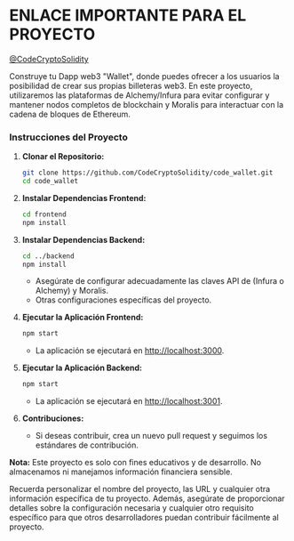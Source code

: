 # ENLACE IMPORTANTE PARA EL PROYECTO

[@CodeCryptoSolidity](https://github.com/CodeCryptoSolidity)

Construye tu Dapp web3 "Wallet", donde puedes ofrecer a los usuarios la
posibilidad de crear sus propias billeteras web3. En este proyecto, utilizaremos
las plataformas de Alchemy/Infura para evitar configurar y mantener nodos
completos de blockchain y Moralis para interactuar con la cadena de bloques de
Ethereum.

### Instrucciones del Proyecto

1. **Clonar el Repositorio:**
   ```bash
   git clone https://github.com/CodeCryptoSolidity/code_wallet.git
   cd code_wallet
   ```
2. **Instalar Dependencias Frontend:**
   ```bash
   cd frontend
   npm install
   ```
3. **Instalar Dependencias Backend:**

   ```bash
   cd ../backend
   npm install
   ```

   - Asegúrate de configurar adecuadamente las claves API de (Infura o Alchemy)
     y Moralis.
   - Otras configuraciones específicas del proyecto.

4. **Ejecutar la Aplicación Frontend:**

   ```bash
   npm start
   ```

   - La aplicación se ejecutará en
     [http://localhost:3000](http://localhost:3000).

5. **Ejecutar la Aplicación Backend:**

   ```bash
   npm start
   ```

   - La aplicación se ejecutará en
     [http://localhost:3001](http://localhost:3001).

6. **Contribuciones:**

   - Si deseas contribuir, crea un nuevo pull request y seguimos los estándares
     de contribución.

**Nota:** Este proyecto es solo con fines educativos y de desarrollo. No
almacenamos ni manejamos información financiera sensible.

Recuerda personalizar el nombre del proyecto, las URL y cualquier otra
información específica de tu proyecto. Además, asegúrate de proporcionar
detalles sobre la configuración necesaria y cualquier otro requisito específico
para que otros desarrolladores puedan contribuir fácilmente al proyecto.

